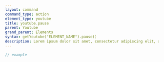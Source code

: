 ```yaml
---
layout: command
command_type: action
element_type: youtube
title: youtube.pause
parent: Youtube
grand_parent: Elements
syntax: getYoutube("ELEMENT_NAME").pause()
description: Lorem ipsum dolor sit amet, consectetur adipiscing elit, sed do eiusmod tempor incididunt ut labore et dolore magna aliqua. Ut enim ad minim veniam, quis nostrud exercitation ullamco laboris nisi ut aliquip ex ea commodo consequat.
---
```


```javascript
// example
```